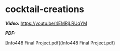 # cocktail-creations
***Video:***
 https://youtu.be/4EMRjLRUqYM

***PDF:***

 [Info448 Final Project.pdf](Info448 Final Project.pdf) 